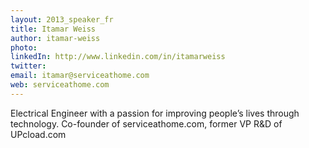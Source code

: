 ```yaml
---
layout: 2013_speaker_fr
title: Itamar Weiss
author: itamar-weiss
photo:
linkedIn: http://www.linkedin.com/in/itamarweiss
twitter:
email: itamar@serviceathome.com
web: serviceathome.com
---
```


Electrical Engineer with a passion for improving people’s lives through technology.
Co-founder of serviceathome.com, former VP R&D of UPcload.com
